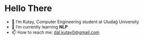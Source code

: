 # Hello There

- 👋 I’m Kutay, Computer Engineering student at Uludağ University
- 🌱 I’m currently learning **NLP**
- 📫 How to reach me: dal.kutay0@gmail.com
